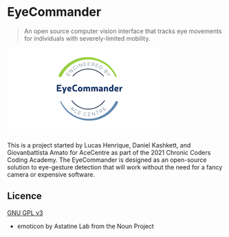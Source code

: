 # EyeCommander

> An open source computer vision interface that tracks eye movements for individuals with severely-limited mobility.

![Logo](/logo.png)

This is a project started by Lucas Henrique, Daniel Kashkett, and Giovanbattista Amato for AceCentre as part of the 2021 Chronic Coders Coding Academy. The EyeCommander is designed as an open-source solution to eye-gesture detection that will work without the need for a fancy camera or expensive software.

## Licence

[GNU GPL v3](LICENCE.txt)

- emoticon by Astatine Lab from the Noun Project
